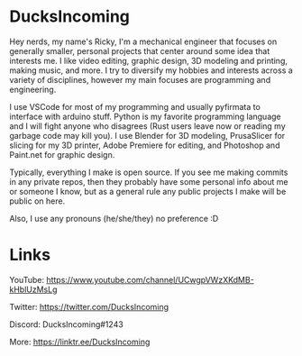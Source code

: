 # DucksIncoming

Hey nerds, my name's Ricky, I'm a mechanical engineer that focuses on generally smaller, personal projects that center around some idea that interests me. I like video editing, graphic design, 3D modeling and printing, making music, and more. I try to diversify my hobbies and interests across a variety of disciplines, however my main focuses are programming and engineering.

I use VSCode for most of my programming and usually pyfirmata to interface with arduino stuff. Python is my favorite programming language and I will fight anyone who disagrees (Rust users leave now or reading my garbage code may kill you). I use Blender for 3D modeling, PrusaSlicer for slicing for my 3D printer, Adobe Premiere for editing, and Photoshop and Paint.net for graphic design. 

Typically, everything I make is open source. If you see me making commits in any private repos, then they probably have some personal info about me or someone I know, but as a general rule any public projects I make will be public on here.

Also, I use any pronouns (he/she/they) no preference :D

# Links 
YouTube: https://www.youtube.com/channel/UCwgpVWzXKdMB-kHblUzMsLg

Twitter: https://twitter.com/DucksIncoming

Discord: DucksIncoming#1243

More: https://linktr.ee/DucksIncoming
